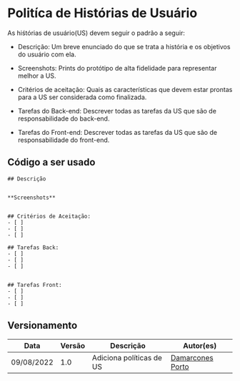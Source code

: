 # Politíca de Histórias de Usuário

As hiśtórias de usuário(US) devem seguir o padrão a seguir:

- Descrição: Um breve enunciado do que se trata a história e os objetivos do usuário com ela.

- Screenshots: Prints do protótipo de alta fidelidade para representar melhor a US.

- Critérios de aceitação: Quais as características que devem estar prontas para a US ser considerada como finalizada.

- Tarefas do Back-end: Descrever todas as tarefas da US que são de responsabilidade do back-end.

- Tarefas do Front-end: Descrever todas as tarefas da US que são de responsabilidade do front-end.

## Código a ser usado

```
## Descrição


**Screenshots**


## Critérios de Aceitação:
- [ ] 
- [ ] 
- [ ] 

## Tarefas Back:
- [ ] 
- [ ] 
- [ ] 


## Tarefas Front:
- [ ] 
- [ ] 
- [ ] 
```
## Versionamento

| Data | Versão | Descrição | Autor(es) |
|------|------|------|------|
|09/08/2022|1.0|Adiciona políticas de US|[Damarcones Porto](https://github.com/damarcones)|